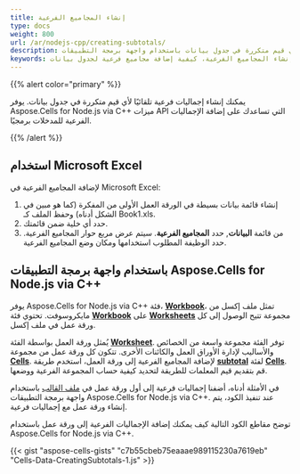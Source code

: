 ```yaml
---
title: إنشاء المجاميع الفرعية
type: docs
weight: 800
url: /ar/nodejs-cpp/creating-subtotals/
description: تعلم كيفية إنشاء إجماليات فرعية لأي قيم متكررة في جدول بيانات باستخدام واجهة برمجة التطبيقات Aspose.Cells for Node.js via C++.
keywords: تطبيق المجاميع الفرعية، تعيين المجاميع الفرعية، إضافة المجاميع الفرعية، إنشاء المجاميع الفرعية، كيفية إضافة مجاميع فرعية لجدول بيانات 
---
```


{{% alert color="primary" %}}

يمكنك إنشاء إجماليات فرعية تلقائيًا لأي قيم متكررة في جدول بيانات. يوفر Aspose.Cells for Node.js via C++ ميزات API التي تساعدك على إضافة الإجماليات الفرعية للمدخلات برمجيًا.

{{% /alert %}}

## **استخدام Microsoft Excel**

لإضافة المجاميع الفرعية في Microsoft Excel:

1. إنشاء قائمة بيانات بسيطة في الورقة العمل الأولى من المفكرة (كما هو مبين في الشكل أدناه) وحفظ الملف كـ Book1.xls.
1. حدد أي خلية ضمن قائمتك.
1. من قائمة **البيانات**, حدد **المجاميع الفرعية**. سيتم عرض مربع حوار المجاميع الفرعية. حدد الوظيفة المطلوب استخدامها ومكان وضع المجاميع الفرعية.

## **باستخدام واجهة برمجة التطبيقات Aspose.Cells for Node.js via C++**

يوفر Aspose.Cells for Node.js via C++ فئة، [**Workbook**](https://reference.aspose.com/cells/nodejs-cpp/workbook)، تمثل ملف إكسل من مايكروسوفت. تحتوي فئة [**Workbook**](https://reference.aspose.com/cells/nodejs-cpp/workbook) على [**Worksheets**](https://reference.aspose.com/cells/nodejs-cpp/workbook/#getWorksheets--) مجموعة تتيح الوصول إلى كل ورقة عمل في ملف إكسل.

يُمثل ورقة العمل بواسطة الفئة [**Worksheet**](https://reference.aspose.com/cells/nodejs-cpp/worksheet). توفر الفئة مجموعة واسعة من الخصائص والأساليب لإدارة الأوراق العمل والكائنات الأخرى. تتكون كل ورقة عمل من مجموعة [**Cells**](https://reference.aspose.com/cells/nodejs-cpp/cells). لإضافة المجاميع الفرعية إلى ورقة العمل، استخدم طريقة [**subtotal**](https://reference.aspose.com/cells/nodejs-cpp/cells/#subtotal-cellarea-number-consolidationfunction-numberarray-) لفئة [**Cells**](https://reference.aspose.com/cells/nodejs-cpp/cells). قم بتقديم قيم المعلمات للطريقة لتحديد كيفية حساب المجموعة الفرعية ووضعها.

في الأمثلة أدناه، أضفنا إجماليات فرعية إلى أول ورقة عمل في [ملف القالب](book1.xlsx) باستخدام واجهة برمجة التطبيقات Aspose.Cells for Node.js via C++. عند تنفيذ الكود، يتم إنشاء ورقة عمل مع إجماليات فرعية.

توضح مقاطع الكود التالية كيف يمكنك إضافة الإجماليات الفرعية إلى ورقة عمل باستخدام Aspose.Cells for Node.js via C++.

{{< gist "aspose-cells-gists" "c7b55cbeb75eaaae989115230a7619eb" "Cells-Data-CreatingSubtotals-1.js" >}}

